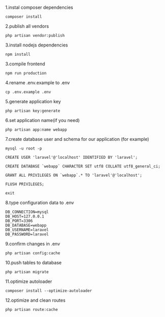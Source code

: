 1.instal composer dependencies
	
    composer install

2.publish all vendors

    php artisan vendor:publish

3.install nodejs dependencies

    npm install

3.compile frontend

    npm run production
4.rename .env.example to .env

    cp .env.example .env 

5.generate application key

    php artisan key:generate

6.set application name(if you need)

    php artisan app:name webapp

7.create database user and schema for our application (for example)

    mysql -u root -p

    CREATE USER 'laravel'@'localhost' IDENTIFIED BY 'laravel';

    CREATE DATABASE `webapp` CHARACTER SET utf8 COLLATE utf8_general_ci;

    GRANT ALL PRIVILEGES ON `webapp`.* TO 'laravel'@'localhost';

    FLUSH PRIVILEGES;

    exit
8.type configuration data to .env

    DB_CONNECTION=mysql
    DB_HOST=127.0.0.1
    DB_PORT=3306
    DB_DATABASE=webapp
    DB_USERNAME=laravel
    DB_PASSWORD=laravel

9.confirm changes in .env

    php artisan config:cache

10.push tables to database

    php artisan migrate

11.optimize autoloader

    composer install --optimize-autoloader

12.optimize and clean routes

    php artisan route:cache














